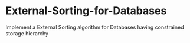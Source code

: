 # External-Sorting-for-Databases
Implement a External Sorting algorithm for Databases having constrained storage hierarchy
